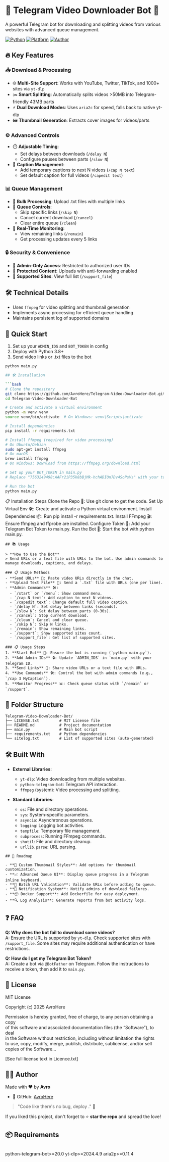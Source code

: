 # 🎥 Telegram Video Downloader Bot 🤖

A powerful Telegram bot for downloading and splitting videos from various websites with advanced queue management.

[![Python](https://img.shields.io/badge/Python-3.8%2B-blue)](https://www.python.org/)
[![Platform](https://img.shields.io/badge/Platform-Linux%20%7C%20Windows-green)](https://www.python.org/downloads/)
[![Author](https://img.shields.io/badge/Author-AvroHere-orange)](https://github.com/AvroHere)

## 🔥 Key Features  

### 📥 Download & Processing  
- 🌐 **Multi-Site Support**: Works with YouTube, Twitter, TikTok, and 1000+ sites via `yt-dlp`  
- ✂️ **Smart Splitting**: Automatically splits videos >50MB into Telegram-friendly 43MB parts  
- ⚡ **Dual Download Modes**: Uses `aria2c` for speed, falls back to native yt-dlp  
- 🖼️ **Thumbnail Generation**: Extracts cover images for videos/parts  

### ⚙️ Advanced Controls  
- ⏱️ **Adjustable Timing**:  
  - Set delays between downloads (`/delay N`)  
  - Configure pauses between parts (`/slow N`)  
- 📝 **Caption Management**:  
  - Add temporary captions to next N videos (`/cap N text`)  
  - Set default caption for full videos (`/capedit text`)  

### 📊 Queue Management  
- 📂 **Bulk Processing**: Upload .txt files with multiple links  
- 🔄 **Queue Controls**:  
  - Skip specific links (`/skip N`)  
  - Cancel current download (`/cancel`)  
  - Clear entire queue (`/clean`)  
- 📡 **Real-Time Monitoring**:  
  - View remaining links (`/remain`)  
  - Get processing updates every 5 links  

### 🔒 Security & Convenience  
- 👑 **Admin-Only Access**: Restricted to authorized user IDs  
- 🔐 **Protected Content**: Uploads with anti-forwarding enabled  
- 📜 **Supported Sites**: View full list (`/support_file`)  

## 🛠️ Technical Details  
- Uses `ffmpeg` for video splitting and thumbnail generation  
- Implements async processing for efficient queue handling  
- Maintains persistent log of supported domains  

## 🚀 Quick Start  
1. Set up your `ADMIN_IDS` and `BOT_TOKEN` in config  
2. Deploy with Python 3.8+  
3. Send video links or .txt files to the bot  

```bash
python main.py

## 🛠️ Installation

```bash
# Clone the repository
git clone https://github.com/AvroHere/Telegram-Video-Downloader-Bot.git
cd Telegram-Video-Downloader-Bot

# Create and activate a virtual environment
python -m venv venv
source venv/bin/activate  # On Windows: venv\Scripts\activate

# Install dependencies
pip install -r requirements.txt

# Install ffmpeg (required for video processing)
# On Ubuntu/Debian
sudo apt-get install ffmpeg
# On macOS
brew install ffmpeg
# On Windows: Download from https://ffmpeg.org/download.html

# Set up your BOT_TOKEN in main.py
# Replace "7563249498:AAFr2iP35k8bBjMk-hchADIOn7Dv4SoPsVs" with your token

# Run the bot
python main.py
```

📋 Installation Steps
Clone the Repo 🐑: Use git clone to get the code.
Set Up Virtual Env 🛠️: Create and activate a Python virtual environment.
Install Dependencies 📦: Run pip install -r requirements.txt.
Install FFmpeg 🎬: Ensure ffmpeg and ffprobe are installed.
Configure Token 🔑: Add your Telegram Bot Token to main.py.
Run the Bot 🚀: Start the bot with python main.py.


```🧠 Usage
## 📚 Usage

> **How to Use the Bot**  
> Send URLs or a text file with URLs to the bot. Use admin commands to manage downloads, captions, and delays.

### 📋 Usage Methods
- **Send URLs** 🔗: Paste video URLs directly in the chat.
- **Upload Text File** 📄: Send a `.txt` file with URLs (one per line).
- **Admin Commands** 🛠️:
  - `/start` or `/menu`: Show command menu.
  - `/cap N text`: Add caption to next N videos.
  - `/capedit text`: Change default full video caption.
  - `/delay N`: Set delay between links (seconds).
  - `/slow N`: Set delay between parts (0-30s).
  - `/cancel`: Stop current download.
  - `/clean`: Cancel and clear queue.
  - `/skip N`: Skip N links.
  - `/remain`: Show remaining links.
  - `/support`: Show supported sites count.
  - `/support_file`: Get list of supported sites.

### 📋 Usage Steps
1. **Start Bot** 🚀: Ensure the bot is running (`python main.py`).
2. **Add Admin IDs** 🔒: Update `ADMIN_IDS` in `main.py` with your Telegram ID.
3. **Send Links** 🔗: Share video URLs or a text file with URLs.
4. **Use Commands** 🛠️: Control the bot with admin commands (e.g., `/cap 3 MyCaption`).
5. **Monitor Progress** 📊: Check queue status with `/remain` or `/support`.
```

## 📂 Folder Structure
```
Telegram-Video-Downloader-Bot/
├── LICENSE.txt         # MIT License file
├── README.md           # Project documentation
├── main.py             # Main bot script
├── requirements.txt    # Python dependencies
└── sitelog.txt         # List of supported sites (auto-generated)
```
## 🛠️ Built With

- **External Libraries**:
  - `yt-dlp`: Video downloading from multiple websites.
  - `python-telegram-bot`: Telegram API interaction.
  - `ffmpeg` (system): Video processing and splitting.

- **Standard Libraries**:
  - `os`: File and directory operations.
  - `sys`: System-specific parameters.
  - `asyncio`: Asynchronous operations.
  - `logging`: Logging bot activities.
  - `tempfile`: Temporary file management.
  - `subprocess`: Running FFmpeg commands.
  - `shutil`: File and directory cleanup.
  - `urllib.parse`: URL parsing.
```
## 🚀 Roadmap

- **🎨 Custom Thumbnail Styles**: Add options for thumbnail customization.
- **📈 Advanced Queue UI**: Display queue progress in a Telegram inline keyboard.
- **🔗 Batch URL Validation**: Validate URLs before adding to queue.
- **🔔 Notification System**: Notify admins of download failures.
- **📦 Docker Support**: Add Dockerfile for easy deployment.
- **🔍 Log Analysis**: Generate reports from bot activity logs.
```

## ❓ FAQ

**Q: Why does the bot fail to download some videos?**  
A: Ensure the URL is supported by `yt-dlp`. Check supported sites with `/support_file`. Some sites may require additional authentication or have restrictions.

**Q: How do I get my Telegram Bot Token?**  
A: Create a bot via `@BotFather` on Telegram. Follow the instructions to receive a token, then add it to `main.py`.

## 📄 License

MIT License

Copyright (c) 2025 AvroHere

Permission is hereby granted, free of charge, to any person obtaining a copy  
of this software and associated documentation files (the “Software”), to deal  
in the Software without restriction, including without limitation the rights  
to use, copy, modify, merge, publish, distribute, sublicense, and/or sell  
copies of the Software...

[See full license text in Licence.txt]

## 👨‍💻 Author

Made with ❤️ by **Avro**

- 🔗 GitHub: [AvroHere](https://github.com/AvroHere)

> "Code like there's no bug, deploy ." 🚀

If you liked this project, don't forget to ⭐ **star the repo** and spread the love!

## 📦 Requirements

```
```
python-telegram-bot>=20.0
yt-dlp>=2024.4.9
aria2p>=0.11.4
```

